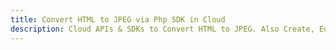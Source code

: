 ---title: Convert HTML to JPEG via Php SDK in Clouddescription: Cloud APIs & SDKs to Convert HTML to JPEG. Also Create, Edit & Render Microsoft Word & OpenOffice documents in the Cloud.---